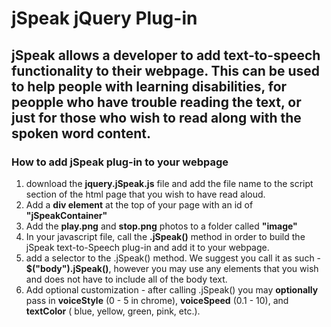 # jSpeak jQuery Plug-in

## jSpeak allows a developer to add text-to-speech functionality to their webpage. This can be used to help people with learning disabilities, for peopple who have trouble reading the text, or just for those who wish to read along with the spoken word content. 

### How to add jSpeak plug-in to your webpage

1. download the __jquery.jSpeak.js__ file and add the file name to the script section of the html page that you wish to have read aloud.
 2. Add a __div element__ at the top of your page with an id of __"jSpeakContainer"__
  3. Add the __play.png__ and __stop.png__ photos to a folder called __"image"__
  4. In your javascript file, call the __.jSpeak()__ method in order to build the jSpeak text-to-Speech plug-in and add it to your webpage.
 5. add a selector to the .jSpeak() method. We suggest you call it as such - __$("body").jSpeak()__, however you may use any elements that you wish and does not have to include all of the body text.
 6. Add optional customization - after calling .jSpeak() you may __optionally__ pass in __voiceStyle__ (0 - 5 in chrome), __voiceSpeed__ (0.1 - 10), and __textColor__ ( blue, yellow, green, pink, etc.).
